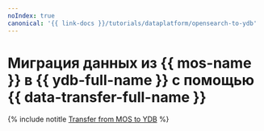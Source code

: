 ```yaml
---
noIndex: true
canonical: '{{ link-docs }}/tutorials/dataplatform/opensearch-to-ydb'
---
```


# Миграция данных из {{ mos-name }} в {{ ydb-full-name }} с помощью {{ data-transfer-full-name }}

{% include notitle [Transfer from MOS to YDB](../../_tutorials/dataplatform/datatransfer/opensearch-to-ydb.md) %}
